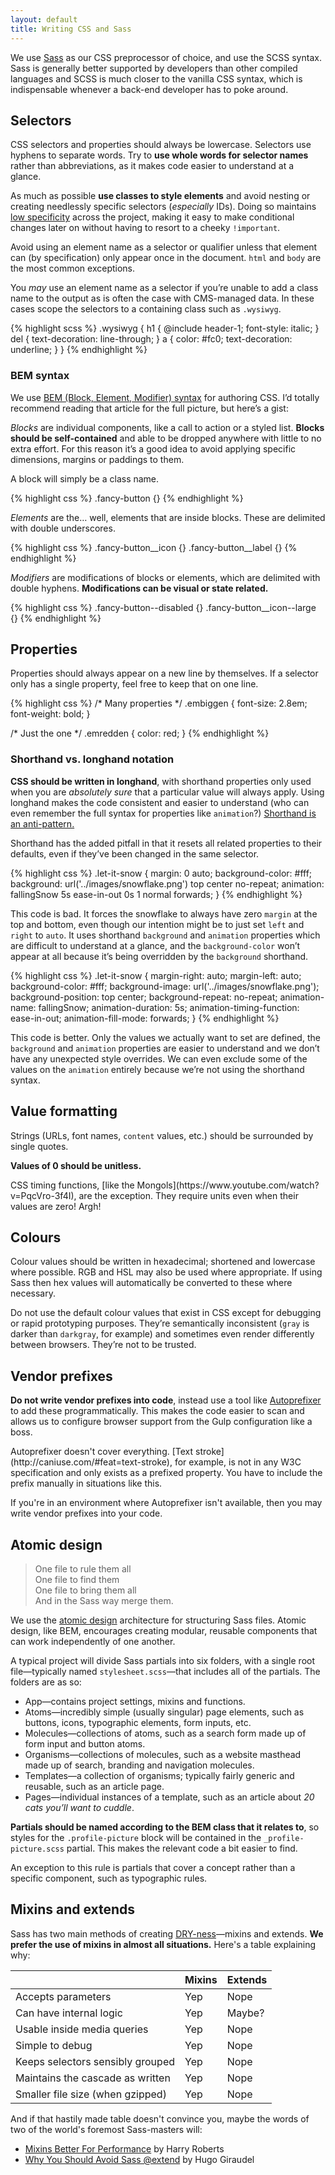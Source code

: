 ```yaml
---
layout: default
title: Writing CSS and Sass
---
```


We use [Sass](http://sass-lang.com/) as our CSS preprocessor of choice, and use the SCSS syntax. Sass is generally better supported by developers than other compiled languages and SCSS is much closer to the vanilla CSS syntax, which is indispensable whenever a back-end developer has to poke around. 

## Selectors

CSS selectors and properties should always be lowercase. Selectors use hyphens to separate words. Try to **use whole words for selector names** rather than abbreviations, as it makes code easier to understand at a glance.

As much as possible **use classes to style elements** and avoid nesting or creating needlessly specific selectors (*especially* IDs). Doing so maintains [low specificity](https://stuffandnonsense.co.uk/archives/images/specificitywars-05v2.jpg) across the project, making it easy to make conditional changes later on without having to resort to a cheeky `!important`. 

Avoid using an element name as a selector or qualifier unless that element can (by specification) only appear once in the document. `html` and `body` are the most common exceptions. 

You *may* use an element name as a selector if you’re unable to add a class name to the output as is often the case with CMS-managed data. In these cases scope the selectors to a containing class such as `.wysiwyg`.

{% highlight scss %}
.wysiwyg {
    h1 {
        @include header-1;
        font-style: italic;
    }
    del { text-decoration: line-through; }
    a {
        color: #fc0;
        text-decoration: underline;
    }
}
{% endhighlight %}

### BEM syntax

We use [BEM (Block, Element, Modifier) syntax](http://csswizardry.com/2013/01/mindbemding-getting-your-head-round-bem-syntax/) for authoring CSS. I’d totally recommend reading that article for the full picture, but here’s a gist:

*Blocks* are individual components, like a call to action or a styled list. **Blocks should be self-contained** and able to be dropped anywhere with little to no extra effort. For this reason it’s a good idea to avoid applying specific dimensions, margins or paddings to them. 

A block will simply be a class name. 

{% highlight css %}
.fancy-button {}
{% endhighlight %}

*Elements* are the… well, elements that are inside blocks. These are delimited with double underscores. 

{% highlight css %}
.fancy-button__icon {}
.fancy-button__label {}
{% endhighlight %}

*Modifiers* are modifications of blocks or elements, which are delimited with double hyphens. **Modifications can be visual or state related.**

{% highlight css %}
.fancy-button--disabled {}
.fancy-button__icon--large {}
{% endhighlight %}

## Properties
Properties should always appear on a new line by themselves. If a selector only has a single property, feel free to keep that on one line.

{% highlight css %}
/* Many properties */
.embiggen {
    font-size: 2.8em;
    font-weight: bold;
}

/* Just the one */
.emredden { color: red; }
{% endhighlight %}

### Shorthand vs. longhand notation
**CSS should be written in longhand**, with shorthand properties only used when you are *absolutely sure* that a particular value will always apply. Using longhand makes the code consistent and easier to understand (who can even remember the full syntax for properties like `animation`?) [Shorthand is an anti-pattern.](http://csswizardry.com/2016/12/css-shorthand-syntax-considered-an-anti-pattern/)

Shorthand has the added pitfall in that it resets all related properties to their defaults, even if they’ve been changed in the same selector. 

{% highlight css %}
.let-it-snow {
    margin: 0 auto;
    background-color: #fff;
    background: url('../images/snowflake.png') top center no-repeat;
    animation: fallingSnow 5s ease-in-out 0s 1 normal forwards;
}
{% endhighlight %}

This code is bad. It forces the snowflake to always have zero `margin` at the top and bottom, even though our intention might be to just set `left` and `right` to `auto`. It uses shorthand `background` and `animation` properties which are difficult to understand at a glance, and the `background-color` won’t appear at all because it’s being overridden by the `background` shorthand. 

{% highlight css %}
.let-it-snow {
    margin-right: auto;
    margin-left: auto;
    background-color: #fff;
    background-image: url('../images/snowflake.png');
    background-position: top center;
    background-repeat: no-repeat;
    animation-name: fallingSnow;
    animation-duration: 5s;
    animation-timing-function: ease-in-out;
    animation-fill-mode: forwards;
}
{% endhighlight %}

This code is better. Only the values we actually want to set are defined, the `background` and `animation` properties are easier to understand and we don’t have any unexpected style overrides. We can even exclude some of the values on the `animation` entirely because we’re not using the shorthand syntax.

## Value formatting
Strings (URLs, font names, `content` values, etc.) should be surrounded by single quotes. 

**Values of 0 should be unitless.**

<aside class="aside aside--issue">
CSS timing functions, [like the Mongols](https://www.youtube.com/watch?v=PqcVro-3f4I), are the exception. They require units even when their values are zero! Argh! 
</aside>

## Colours
Colour values should be written in hexadecimal; shortened and lowercase where possible. RGB and HSL may also be used where appropriate. If using Sass then hex values will automatically be converted to these where necessary. 

Do not use the default colour values that exist in CSS except for debugging or rapid prototyping purposes. They’re semantically inconsistent (`gray` is darker than `darkgray`, for example) and sometimes even render differently between browsers. They’re not to be trusted.

## Vendor prefixes
**Do not write vendor prefixes into code**, instead use a tool like [Autoprefixer](https://github.com/postcss/autoprefixer) to add these programmatically. This makes the code easier to scan and allows us to configure browser support from the Gulp configuration like a boss. 

<aside class="aside aside--correction">
Autoprefixer doesn't cover everything. [Text stroke](http://caniuse.com/#feat=text-stroke), for example, is not in any W3C specification and only exists as a prefixed property. You have to include the prefix manually in situations like this.
</aside>

If you're in an environment where Autoprefixer isn't available, then you may write vendor prefixes into your code.

## Atomic design
> One file to rule them all<br>One file to find them<br>One file to bring them all<br>And in the Sass way merge them.

We use the [atomic design](http://bradfrost.com/blog/post/atomic-web-design/) architecture for structuring Sass files. Atomic design, like BEM, encourages creating modular, reusable components that can work independently of one another. 

A typical project will divide Sass partials into six folders, with a single root file—typically named `stylesheet.scss`—that includes all of the partials. The folders are as so:

* App—contains project settings, mixins and functions.
* Atoms—incredibly simple (usually singular) page elements,   such as buttons, icons, typographic elements, form inputs, etc.
* Molecules—collections of atoms, such as a search form made up of form input and button atoms.
* Organisms—collections of molecules, such as a website masthead made up of search, branding and navigation molecules. 
* Templates—a collection of organisms; typically fairly generic and reusable, such as an article page. 
* Pages—individual instances of a template, such as an article about *20 cats you’ll want to cuddle*. 

**Partials should be named according to the BEM class that it relates to**, so styles for the `.profile-picture` block will be contained in the `_profile-picture.scss` partial. This makes the relevant code a bit easier to find.

<aside class="aside aside--correction">
An exception to this rule is partials that cover a concept rather than a specific component, such as typographic rules.
</aside>

## Mixins and extends
Sass has two main methods of creating [DRY-ness](https://en.wikipedia.org/wiki/Don't_repeat_yourself)—mixins and extends. **We prefer the use of mixins in almost all situations.** Here's a table explaining why:

|  |Mixins |Extends |
|:-|:------|:-------|
|Accepts parameters|Yep|Nope|
|Can have internal logic|Yep|Maybe?|
|Usable inside media queries|Yep|Nope|
|Simple to debug|Yep|Nope|
|Keeps selectors sensibly grouped|Yep|Nope|
|Maintains the cascade as written|Yep|Nope|
|Smaller file size (when gzipped)|Yep|Nope|

And if that hastily made table doesn't convince you, maybe the words of two of the world's foremost Sass-masters will:

* [Mixins Better For Performance](http://csswizardry.com/2016/02/mixins-better-for-performance/) by Harry Roberts
* [Why You Should Avoid Sass @extend](https://www.sitepoint.com/avoid-sass-extend/) by Hugo Giraudel